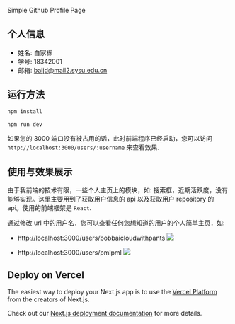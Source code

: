 Simple Github Profile Page

## 个人信息
- 姓名: 白家栋
- 学号: 18342001
- 邮箱: baijd@mail2.sysu.edu.cn

## 运行方法

```bash
npm install

npm run dev
```

如果您的 3000 端口没有被占用的话，此时前端程序已经启动，您可以访问 `http://localhost:3000/users/:username` 来查看效果. 

## 使用与效果展示

由于我前端的技术有限，一些个人主页上的模块，如: 搜索框，近期活跃度，没有能够实现。这里主要用到了获取用户信息的 api 以及获取用户 repository 的 api。使用的前端框架是 `React`.     

通过修改 url 中的用户名，您可以查看任何您想知道的用户的个人简单主页，如:
- http://localhost:3000/users/bobbaicloudwithpants
![](https://tva1.sinaimg.cn/large/0081Kckwgy1gldbq33yskj325g0u07ez.jpg)    

- http://localhost:3000/users/pmlpml
![](https://tva1.sinaimg.cn/large/0081Kckwgy1gldbsbndjzj324j0u0ajj.jpg)



## Deploy on Vercel

The easiest way to deploy your Next.js app is to use the [Vercel Platform](https://vercel.com/import?utm_medium=default-template&filter=next.js&utm_source=create-next-app&utm_campaign=create-next-app-readme) from the creators of Next.js.

Check out our [Next.js deployment documentation](https://nextjs.org/docs/deployment) for more details.
